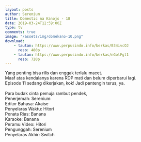 ```yaml
---
layout: posts
author: Serenium
title: Domestic na Kanojo - 10
date: 2019-03-24T12:59:00Z
type: tv
comments: true
image: "/assets/img/domekano-10.png"
download:
    - tautan: https://www.perpusindo.info/berkas/E34ivcOJ
      reso: 480p
    - tautan: https://www.perpusindo.info/berkas/nGolFgt1
      reso: 720p
---
```

Yang penting bisa rilis dan enggak terlalu macet.<br>
Maaf atas kendalanya karena RDP mati dan belum diperbarui lagi.<br>
Episode 11 sedang dikerjakan, kok! Jadi pantengin terus, ya.<br>
<br>
Para budak cinta pemuja rambut pendek,<br>
Penerjemah: Serenium<br>
Editor Bahasa: Akaise<br>
Penyelaras Waktu: Hitori<br>
Penata Rias: Banana<br>
Karaoke: Banana<br>
Peramu Video: Hitori<br>
Pengunggah: Serenium<br>
Penyelaras Akhir: Switch
